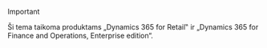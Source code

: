 > [!IMPORTANT]
> Ši tema taikoma produktams „Dynamics 365 for Retail‟ ir „Dynamics 365 for Finance and Operations, Enterprise edition“.

